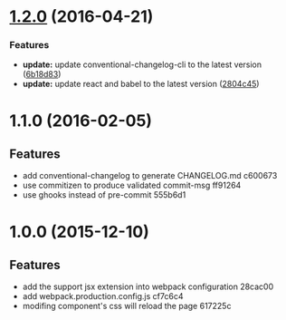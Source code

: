 <a name="1.2.0"></a>

# [1.2.0](https://github.com/ruanyf/react-babel-webpack-boilerplate/compare/2804c45...v1.2.0) (2016-04-21)

### Features

- **update:** update conventional-changelog-cli to the latest version ([6b18d83](https://github.com/ruanyf/react-babel-webpack-boilerplate/commit/6b18d83))
- **update:** update react and babel to the latest version ([2804c45](https://github.com/ruanyf/react-babel-webpack-boilerplate/commit/2804c45))

<a name="1.1.0"></a>

# 1.1.0 (2016-02-05)

## Features

- add conventional-changelog to generate CHANGELOG.md c600673
- use commitizen to produce validated commit-msg ff91264
- use ghooks instead of pre-commit 555b6d1

<a name="1.0.0"></a>

# 1.0.0 (2015-12-10)

## Features

- add the support jsx extension into webpack configuration 28cac00
- add webpack.production.config.js cf7c6c4
- modifing component's css will reload the page 617225c
